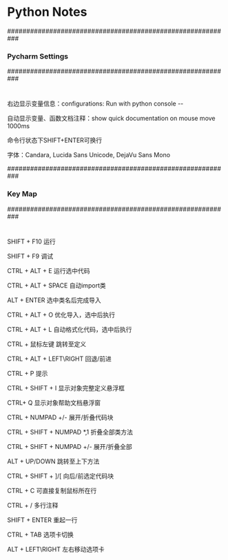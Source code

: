 # Python Notes

###########################################################
###  Pycharm Settings
###########################################################
#
右边显示变量信息：configurations: Run with python console --

自动显示变量、函数文档注释：show quick documentation on mouse move 1000ms

命令行状态下SHIFT+ENTER可换行

字体：Candara, Lucida Sans Unicode, DejaVu Sans Mono


###########################################################
###  Key Map
###########################################################
#
SHIFT + F10             运行

SHIFT + F9              调试

CTRL + ALT + E          运行选中代码

CTRL + ALT + SPACE      自动import类

ALT + ENTER             选中类名后完成导入

CTRL + ALT + O          优化导入，选中后执行

CTRL + ALT + L          自动格式化代码，选中后执行

CTRL + 鼠标左键          跳转至定义

CTRL + ALT + LEFT\RIGHT 回退/前进

CTRL + P                提示

CTRL + SHIFT + I        显示对象完整定义悬浮框

CTRL+ Q                 显示对象帮助文档悬浮窗


CTRL + NUMPAD +/-           展开/折叠代码块

CTRL + SHIFT + NUMPAD *,1   折叠全部类方法

CTRL + SHIFT + NUMPAD +/-   展开/折叠全部


ALT + UP/DOWN           跳转至上下方法

CTRL + SHIFT + ]/[      向后/前选定代码块

CTRL + C                可直接复制鼠标所在行

CTRL + /                多行注释

SHIFT + ENTER           重起一行


CTRL + TAB              选项卡切换

ALT + LEFT\RIGHT        左右移动选项卡